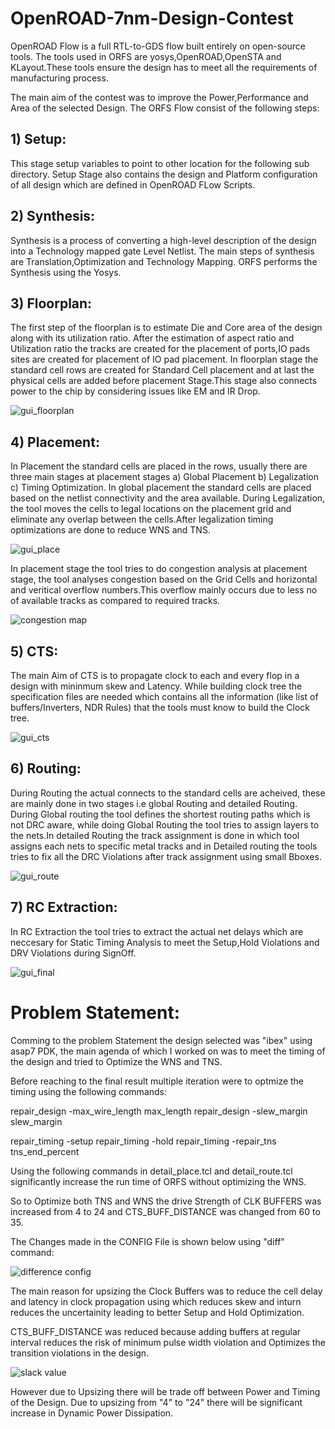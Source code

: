 # OpenROAD-7nm-Design-Contest
OpenROAD Flow is a full RTL-to-GDS flow built entirely on open-source tools. The tools used in ORFS are yosys,OpenROAD,OpenSTA and KLayout.These tools ensure the design has to meet all the requirements of manufacturing process.

The main aim of the contest was to improve the Power,Performance and Area of the selected Design. The ORFS Flow consist of the following steps:

## 1) Setup:
This stage setup variables to point to other location for the following sub directory. Setup Stage also contains the design and Platform configuration of all design which are defined in OpenROAD FLow Scripts.


## 2) Synthesis:
Synthesis is a process of converting a high-level description of the design into a Technology mapped gate Level Netlist. The main steps of synthesis are Translation,Optimization and Technology Mapping. ORFS performs the Synthesis using the Yosys.


## 3) Floorplan:
The first step of the floorplan is to estimate Die and Core area of the design along with its utilization ratio. After the estimation of aspect ratio and Utilization ratio the tracks are created for the placement of ports,IO pads sites are created for placement of IO pad placement. In floorplan stage the standard cell rows are created for Standard Cell placement and at last the physical cells are added before placement Stage.This stage also connects power to the chip by considering issues like EM and IR Drop.

![gui_floorplan ](https://user-images.githubusercontent.com/129440945/229111824-9bbd5778-6cac-445e-9c6e-5ac5064cfcc4.png)



## 4) Placement:
In Placement the standard cells are placed in the rows, usually there are three main stages at placement stages  a) Global Placement b) Legalization c) Timing Optimization. In global placement the standard cells are placed based on the netlist connectivity and the area available. During Legalization, the tool moves the cells to legal locations on the placement grid and eliminate any overlap between the cells.After legalization timing optimizations are done to reduce WNS and TNS.


![gui_place](https://user-images.githubusercontent.com/129440945/229113440-d996891c-1b23-439a-9262-31fa76f70d11.png)



In placement stage the tool tries to do congestion analysis at placement stage, the tool analyses congestion based on the Grid Cells and horizontal and veritical overflow numbers.This overflow mainly occurs due to less no of available tracks as compared to required tracks.



![congestion map ](https://user-images.githubusercontent.com/129440945/229121350-e9f1df51-1fcb-4685-9134-ccfce6644fc7.png)




## 5) CTS:
The main Aim of CTS is to propagate clock to each and every flop in a design with mininmum skew and Latency. While building clock tree the specification files are needed which contains all the information (like list of buffers/Inverters, NDR Rules) that the tools must know to build the Clock tree.


![gui_cts ](https://user-images.githubusercontent.com/129440945/229121445-38fe348e-b1b5-45f1-8506-a815c9eff968.png)


## 6) Routing:
During Routing the actual connects to the standard cells are acheived, these are mainly done in two stages i.e global Routing and detailed Routing. During Global routing the tool defines the shortest routing paths which is not DRC aware, while doing Global Routing the tool tries to assign layers to the nets.In detailed Routing the track assignment is done in which tool assigns each nets to specific metal tracks and in Detailed routing the tools tries to fix all the DRC Violations after track assignment using small Bboxes.

![gui_route ](https://user-images.githubusercontent.com/129440945/229121811-3c67b426-3a99-4310-81fe-fa428ef854d8.png)

## 7) RC Extraction:
In RC Extraction the tool tries to extract the actual net delays which are neccesary for Static Timing Analysis to meet the Setup,Hold Violations and DRV Violations during SignOff.

![gui_final ](https://user-images.githubusercontent.com/129440945/229122401-ac327463-a84b-4341-b8cf-af9c51944083.png)


# Problem Statement:
Comming to the problem Statement the design selected was "ibex" using asap7 PDK, the main agenda of which I worked on was to meet the timing of the design and tried to Optimize the WNS and TNS.

Before reaching to the final result multiple iteration were to optmize the timing using the following commands:

repair_design -max_wire_length max_length
repair_design -slew_margin slew_margin

repair_timing -setup
repair_timing  -hold
repair_timing -repair_tns tns_end_percent

Using the following commands in detail_place.tcl and detail_route.tcl significantly increase the run time of ORFS without optimizing the WNS.

So to Optimize both TNS and WNS the drive Strength of CLK BUFFERS was increased from 4 to 24 and CTS_BUFF_DISTANCE was changed from 60 to 35.

The Changes made in the CONFIG File is shown below using "diff" command:

![difference config](https://user-images.githubusercontent.com/129440945/229107866-7efa0eed-3251-408b-a1fe-439495bc25af.png)

The main reason for upsizing the Clock Buffers was to reduce the cell delay and latency in clock propagation using which reduces skew and inturn reduces the uncertainity leading to better Setup and Hold Optimization.

CTS_BUFF_DISTANCE was reduced because adding buffers at regular interval reduces the risk of minimum pulse width violation and Optimizes the transition violations in the design.

![slack value ](https://user-images.githubusercontent.com/129440945/229111615-385ec8dd-fdc4-4d5f-b2a6-482d3048180c.png)

However due to Upsizing there will be trade off between Power and Timing of the Design. Due to upsizing from "4" to "24" there will be significant increase in Dynamic Power Dissipation. 









